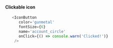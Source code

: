 #### Clickable icon
```js
   <IconButton
      color='gunmetal'
      fontSize={6}
      name='account_circle'
      onClick={() => console.warn('Clicked!')}
    />
```
